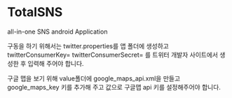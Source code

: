 # TotalSNS
all-in-one SNS android Application

구동을 하기 위해서는 twitter.properties를 앱 폴더에 생성하고 
twitterConsumerKey=
twitterConsumerSecret=
를 트위터 개발자 사이트에서 생성한 후 입력해 주어야 합니다.

구글 맵을 보기 위해 value폴더에 google_maps_api.xml을 만들고 google_maps_key 키를 추가해 주고 값으로 구글맵 api 키를 설정해주어야 합니다.
